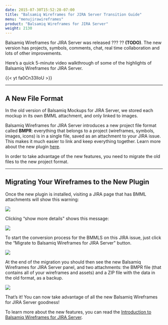 ```yaml
---
date: 2015-07-30T15:52:28-07:00
title: "Balsamiq Wireframes for JIRA Server Transition Guide"
menu: "menujirawireframes"
product: "Balsamiq Wireframes for JIRA Server"
weight: 2130
---
```


Balsamiq Wireframes for JIRA Server was released ??? ?? **(TODO)**. The new version has projects, symbols, comments, chat, real time collaboration and lots of other improvements.

Here’s a quick 5-minute video walkthrough of some of the highlights of Balsamiq Wireframes for JIRA Server.

{{< yt fa0Cn33lloU >}}

* * *

## A New File Format

In the old version of Balsamiq Mockups for JIRA Server, we stored each mockup in its own BMML attachment, and only linked to images.

Balsamiq Wireframes for JIRA Server introduces a new project file format called **BMPR**: everything that belongs to a project (wireframes, symbols, images, icons) is in a single file, saved as an attachment to your JIRA issue. This makes it much easier to link and keep everything together. Learn more about the new plugin [here](../intro/).

In order to take advantage of the new features, you need to migrate the old files to the new project format.

* * *

## Migrating Your Wireframes to the New Plugin

Once the new plugin is installed, visiting a JIRA page that has BMML attachments will show this warning:

![](//media.balsamiq.com/img/support/docs/jira/wireframes/transition-guide-1.png)

Clicking “show more details" shows this message:

![](//media.balsamiq.com/img/support/docs/jira/wireframes/transition-guide-2.png)

To start the conversion process for the BMMLS on this JIRA issue, just click the “Migrate to Balsamiq Wireframes for JIRA Server" button.

![](https://media.balsamiq.com/img/support/docs/jira/transitionguide/transition3.png)

At the end of the migration you should then see the new Balsamiq Wireframes for JIRA Server panel, and two attachments: the BMPR file (that contains all of your wireframes and assets) and a ZIP file with the data in the old format, as a backup.  

![](//media.balsamiq.com/img/support/docs/jira/wireframes/transition-guide-3.png)


That’s it! You can now take advantage of all the new Balsamiq Wireframes for JIRA Server goodness!

To learn more about the new features, you can read the [Introduction to Balsamiq Wireframes for JIRA Server](../intro/).
